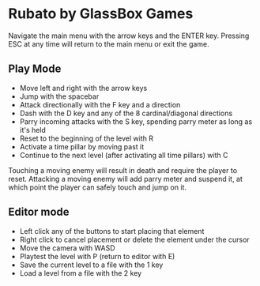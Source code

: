 # Rubato by GlassBox Games

Navigate the main menu with the arrow keys and the ENTER key.
Pressing ESC at any time will return to the main menu or exit the game.

## Play Mode
- Move left and right with the arrow keys
- Jump with the spacebar
- Attack directionally with the F key and a direction
- Dash with the D key and any of the 8 cardinal/diagonal directions
- Parry incoming attacks with the S key, spending parry meter as long as it's held
- Reset to the beginning of the level with R
- Activate a time pillar by moving past it
- Continue to the next level (after activating all time pillars) with C

Touching a moving enemy will result in death and require the player to reset.
Attacking a moving enemy will add parry meter and suspend it, at which point the player can safely touch and jump on it. 

## Editor mode
- Left click any of the buttons to start placing that element
- Right click to cancel placement or delete the element under the cursor
- Move the camera with WASD
- Playtest the level with P (return to editor with E)
- Save the current level to a file with the 1 key
- Load a level from a file with the 2 key